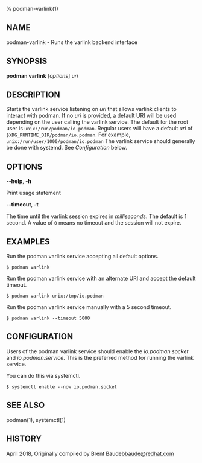 % podman-varlink(1)

## NAME
podman\-varlink - Runs the varlink backend interface

## SYNOPSIS
**podman varlink** [*options*] *uri*

## DESCRIPTION
Starts the varlink service listening on *uri* that allows varlink clients to interact with podman.  If no *uri* is provided, a default
URI will be used depending on the user calling the varlink service.  The default for the root user is `unix:/run/podman/io.podman`. Regular
users will have a default *uri* of `$XDG_RUNTIME_DIR/podman/io.podman`.  For example, `unix:/run/user/1000/podman/io.podman`
The varlink service should generally be done with systemd.  See _Configuration_ below.


## OPTIONS

**--help**, **-h**

  Print usage statement

**--timeout**, **-t**

The time until the varlink session expires in _milliseconds_. The default is 1
second. A value of `0` means no timeout and the session will not expire.

## EXAMPLES

Run the podman varlink service accepting all default options.

```
$ podman varlink
```


Run the podman varlink service with an alternate URI and accept the default timeout.

```
$ podman varlink unix:/tmp/io.podman
```

Run the podman varlink service manually with a 5 second timeout.

```
$ podman varlink --timeout 5000
```

## CONFIGURATION

Users of the podman varlink service should enable the _io.podman.socket_ and _io.podman.service_.
This is the preferred method for running the varlink service.

You can do this via systemctl.

```
$ systemctl enable --now io.podman.socket
```

## SEE ALSO
podman(1), systemctl(1)

## HISTORY
April 2018, Originally compiled by Brent Baude<bbaude@redhat.com>

